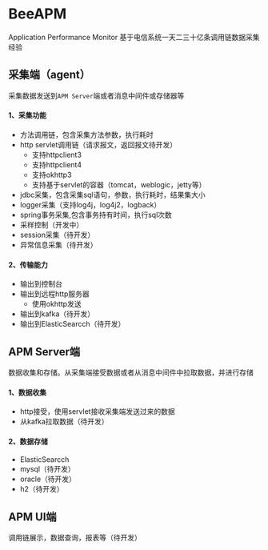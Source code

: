 # BeeAPM
Application Performance Monitor
基于电信系统一天二三十亿条调用链数据采集经验

## 采集端（agent）
采集数据发送到`APM Server`端或者消息中间件或存储器等
#### 1、采集功能
- 方法调用链，包含采集方法参数，执行耗时
- http servlet调用链（请求报文，返回报文待开发）
  - 支持httpclient3
  - 支持httpclient4
  - 支持okhttp3
  - 支持基于servlet的容器（tomcat，weblogic，jetty等）
- jdbc采集，包含采集sql语句，参数，执行耗时，结果集大小
- logger采集（支持log4j，log4j2，logback）
- spring事务采集,包含事务持有时间，执行sql次数
- 采样控制（开发中）
- session采集（待开发）
- 异常信息采集（待开发）

#### 2、传输能力
- 输出到控制台
- 输出到远程http服务器
  - 使用okhttp发送
- 输出到kafka（待开发）
- 输出到ElasticSearcch（待开发）

## APM Server端
数据收集和存储。从采集端接受数据或者从消息中间件中拉取数据，并进行存储
#### 1、数据收集
- http接受，使用servlet接收采集端发送过来的数据
- 从kafka拉取数据（待开发）

#### 2、数据存储
- ElasticSearcch
- mysql（待开发）
- oracle（待开发）
- h2（待开发）

## APM UI端
调用链展示，数据查询，报表等（待开发）

